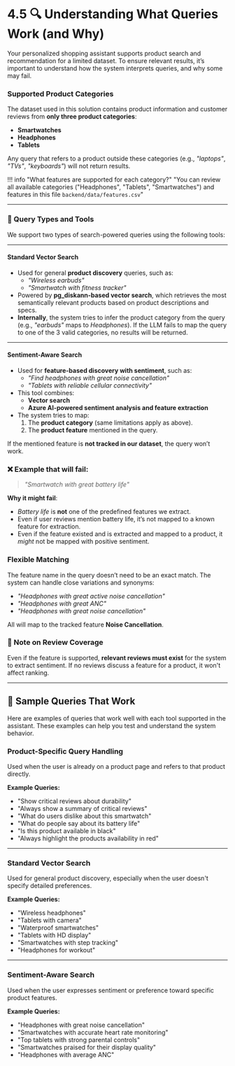# 4.5 🔍 Understanding What Queries Work (and Why)

Your personalized shopping assistant supports product search and recommendation for a limited dataset. To ensure relevant results, it’s important to understand how the system interprets queries, and why some may fail.

### Supported Product Categories

The dataset used in this solution contains product information and customer reviews from **only three product categories**:

- **Smartwatches**
- **Headphones**
- **Tablets**

Any query that refers to a product outside these categories (e.g., *"laptops"*, *"TVs"*, *"keyboards"*) will not return results.

!!! info "What features are supported for each category?"
    "You can review all available categories ("Headphones", "Tablets", "Smartwatches") and features in this file `backend/data/features.csv`"

---

### 🔎 Query Types and Tools

We support two types of search-powered queries using the following tools:

---

#### **Standard Vector Search**

- Used for general **product discovery** queries, such as:
    - *"Wireless earbuds"*
    - *"Smartwatch with fitness tracker"*
- Powered by **pg_diskann-based vector search**, which retrieves the most semantically relevant products based on product descriptions and specs.
- **Internally**, the system tries to infer the product category from the query (e.g., *"earbuds"* maps to *Headphones*). If the LLM fails to map the query to one of the 3 valid categories, no results will be returned.

---

#### **Sentiment-Aware Search**

- Used for **feature-based discovery with sentiment**, such as:
    - *"Find headphones with great noise cancellation"*
    - *"Tablets with reliable cellular connectivity"*
- This tool combines:
    - **Vector search**
    - **Azure AI-powered sentiment analysis and feature extraction**
- The system tries to map:
    1. The **product category** (same limitations apply as above).
    2. The **product feature** mentioned in the query.

If the mentioned feature is **not tracked in our dataset**, the query won’t work.

### ❌ Example that will fail:

> *"Smartwatch with great battery life"*

**Why it might fail**:

  - *Battery life* is **not** one of the predefined features we extract.
  - Even if user reviews mention battery life, it’s not mapped to a known feature for extraction.
  - Even if the feature existed and is extracted and mapped to a product, it *might* not be mapped with positive sentiment.

### Flexible Matching

The feature name in the query doesn’t need to be an exact match. The system can handle close variations and synonyms:

- *"Headphones with great active noise cancellation"*
- *"Headphones with great ANC"*
- *"Headphones with great noise cancellation"*

All will map to the tracked feature **Noise Cancellation**. 

### 📌 Note on Review Coverage

Even if the feature is supported, **relevant reviews must exist** for the system to extract sentiment. If no reviews discuss a feature for a product, it won't affect ranking.

---

## 🧪 Sample Queries That Work

Here are examples of queries that work well with each tool supported in the assistant. These examples can help you test and understand the system behavior.

### Product-Specific Query Handling

Used when the user is already on a product page and refers to that product directly.

**Example Queries:**

- "Show critical reviews about durability"
- "Always show a summary of critical reviews"
- "What do users dislike about this smartwatch"
- "What do people say about its battery life"
- "Is this product available in black"
- "Always highlight the products availability in red"

---

### Standard Vector Search

Used for general product discovery, especially when the user doesn't specify detailed preferences.

**Example Queries:**

- "Wireless headphones"
- "Tablets with camera"
- "Waterproof smartwatches"
- "Tablets with HD display"
- "Smartwatches with step tracking"
- "Headphones for workout"

---

### Sentiment-Aware Search

Used when the user expresses sentiment or preference toward specific product features.

**Example Queries:**

- "Headphones with great noise cancellation"
- "Smartwatches with accurate heart rate monitoring"
- "Top tablets with strong parental controls"
- "Smartwatches praised for their display quality"
- "Headphones with average ANC"

